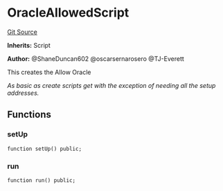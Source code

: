 # OracleAllowedScript
[Git Source](https://github.com/thrackle-io/tron/blob/2e0bd455865a1259ae742cba145517a82fc00f5d/src/example/script/OracleAllowed.s.sol)

**Inherits:**
Script

**Author:**
@ShaneDuncan602 @oscarsernarosero @TJ-Everett

This creates the Allow Oracle

*As basic as create scripts get with the exception of needing all the setup addresses.*


## Functions
### setUp


```solidity
function setUp() public;
```

### run


```solidity
function run() public;
```

